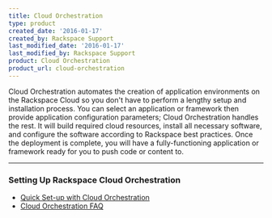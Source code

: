 ```yaml
---
title: Cloud Orchestration
type: product
created_date: '2016-01-17'
created_by: Rackspace Support
last_modified_date: '2016-01-17'
last_modified_by: Rackspace Support
product: Cloud Orchestration
product_url: cloud-orchestration
---
```


<p class="lead" markdown="1">Cloud Orchestration automates the creation of application environments on the Rackspace Cloud so you don't have to perform a lengthy setup and installation process. You can select an application or framework then provide application configuration parameters; Cloud Orchestration handles the rest. It will build required cloud resources, install all necessary software, and configure the software according to Rackspace best practices. Once the deployment is complete, you will have a fully-functioning application or framework ready for you to push code or content to.</p>

<hr />

###  Setting Up Rackspace Cloud Orchestration

- [Quick Set-up with Cloud Orchestration](/how-to/quick-set-up-with-rackspace-cloud-orchestration)
- [Cloud Orchestration FAQ](/how-to/cloud-orchestration-faq)

